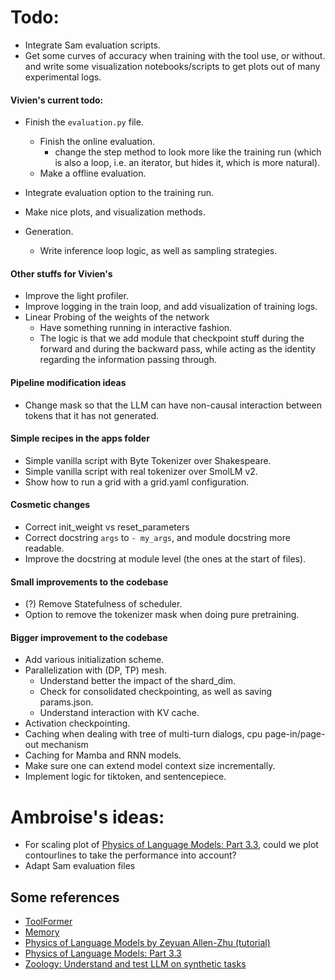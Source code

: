 # Todo:
- Integrate Sam evaluation scripts.
- Get some curves of accuracy when training with the tool use, or without. and write some visualization notebooks/scripts to get plots out of many experimental logs.

#### Vivien's current todo:
- Finish the `evaluation.py` file.
    - Finish the online evaluation.
        - change the step method to look more like the training run (which is also a loop, i.e. an iterator, but hides it, which is more natural).
    - Make a offline evaluation.
- Integrate evaluation option to the training run.
- Make nice plots, and visualization methods.

- Generation.
    - Write inference loop logic, as well as sampling strategies.

#### Other stuffs for Vivien's
- Improve the light profiler.
- Improve logging in the train loop, and add visualization of training logs.
- Linear Probing of the weights of the network
    - Have something running in interactive fashion.
    - The logic is that we add module that checkpoint stuff during the forward and during the backward pass, while acting as the identity regarding the information passing through.

#### Pipeline modification ideas
- Change mask so that the LLM can have non-causal interaction between tokens that it has not generated.

#### Simple recipes in the apps folder
- Simple vanilla script with Byte Tokenizer over Shakespeare.
- Simple vanilla script with real tokenizer over SmolLM v2.
- Show how to run a grid with a grid.yaml configuration.

#### Cosmetic changes
- Correct init_weight vs reset_parameters
- Correct docstring `args` to `- my_args`, and module docstring more readable.
- Improve the docstring at module level (the ones at the start of files).

#### Small improvements to the codebase
- (?) Remove Statefulness of scheduler.
- Option to remove the tokenizer mask when doing pure pretraining.

#### Bigger improvement to the codebase
- Add various initialization scheme.
- Parallelization with (DP, TP) mesh.
    - Understand better the impact of the shard_dim.
    - Check for consolidated checkpointing, as well as saving params.json.
    - Understand interaction with KV cache.
- Activation checkpointing.
- Caching when dealing with tree of multi-turn dialogs, cpu page-in/page-out mechanism
- Caching for Mamba and RNN models.
- Make sure one can extend model context size incrementally.
- Implement logic for tiktoken, and sentencepiece.

# Ambroise's ideas:
- For scaling plot of [Physics of Language Models: Part 3.3](https://arxiv.org/pdf/2404.05405), could we plot contourlines to take the performance into account?
- Adapt Sam evaluation files

## Some references
- [ToolFormer](https://arxiv.org/pdf/2302.04761)
- [Memory](https://arxiv.org/pdf/2407.01178v1)
- [Physics of Language Models by Zeyuan Allen-Zhu (tutorial)](https://www.youtube.com/watch?v=yBL7J0kgldU)
- [Physics of Language Models: Part 3.3](https://arxiv.org/pdf/2404.05405)
- [Zoology: Understand and test LLM on synthetic tasks](https://github.com/HazyResearch/zoology)
